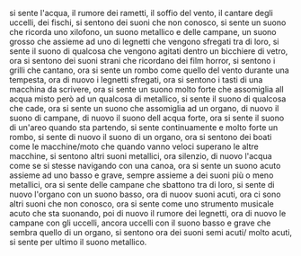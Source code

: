 si sente l'acqua, il rumore dei rametti, il soffio del vento, il cantare degli uccelli, dei fischi, si sentono dei suoni che non conosco, si sente un suono che ricorda uno xilofono, un suono metallico e delle campane, un suono grosso che assieme ad uno di legnetti che vengono sfregati tra di loro, si sente il suono di qualcosa che vengono agitati dentro un bicchiere di vetro, ora si sentono dei suoni strani che ricordano dei film horror, si sentono i grilli che cantano, ora si sente un rombo come quello del vento durante una tempesta, ora di nuovo i legnetti sfregati, ora si sentono i tasti di una macchina da scrivere, ora si sente un suono molto forte che assomiglia all acqua misto però ad un qualcosa di metallico, si sente il suono di qualcosa che cade, ora si sente un suono che assomiglia ad un organo, di nuovo il suono di campane, di nuovo il suono dell acqua forte, ora si sente il suono di un'areo quando sta partendo, si sente continuamente e molto forte un rombo, si sente di nuovo il suono di un organo, ora si sentono dei boati come le macchine/moto che quando vanno veloci superano le altre macchine, si sentono altri suoni metallici, ora silenzio, di nuovo l'acqua come se si stesse navigando con una canoa, ora si sente un suono acuto assieme ad uno basso e grave, sempre assieme a dei suoni più o meno metallici, ora si sente delle campane che sbattono tra di loro, si sente di nuovo l'organo con un suono basso, ora di nuoov suoni acuti, ora ci sono altri suoni che non conosco, ora si sente come uno strumento musicale acuto che sta suonando, poi di nuovo il rumore dei legnetti, ora di nuovo le campane con gli uccelli, ancora uccelli con il suono basso e grave che sembra quello di un organo, si sentono ora dei suoni semi acuti/ molto acuti, si sente per ultimo il suono metallico.
